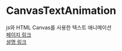 # CanvasTextAnimation
js와 HTML Canvas를 사용한 텍스트 애니메이션  
[페이지 링크](https://yaeheechoe.github.io/CanvasTextAnimation/)  
[설명 링크](https://glib-message-287.notion.site/Javascript-TextAnimation-a09be584971345b8b7789f8ae3c7c30b)

